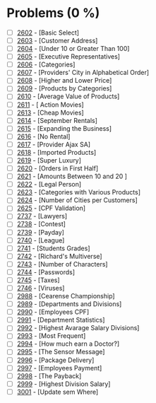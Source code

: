 # Problems (0 %)


- [ ] [2602](https://www.beecrowd.com.br/judge/en/problems/view/2602) - [Basic Select]
- [ ] [2603](https://www.beecrowd.com.br/judge/en/problems/view/2603) - [Customer Address]
- [ ] [2604](https://www.beecrowd.com.br/judge/en/problems/view/2604) - [Under 10 or Greater Than 100]
- [ ] [2605](https://www.beecrowd.com.br/judge/en/problems/view/2605) - [Executive Representatives]
- [ ] [2606](https://www.beecrowd.com.br/judge/en/problems/view/2606) - [Categories]
- [ ] [2607](https://www.beecrowd.com.br/judge/en/problems/view/2607) - [Providers' City in Alphabetical Order]
- [ ] [2608](https://www.beecrowd.com.br/judge/en/problems/view/2608) - [Higher and Lower Price]
- [ ] [2609](https://www.beecrowd.com.br/judge/en/problems/view/2609) - [Products by Categories]
- [ ] [2610](https://www.beecrowd.com.br/judge/en/problems/view/2610) - [Average Value of Products]
- [ ] [2611](https://www.beecrowd.com.br/judge/en/problems/view/2611) - [ Action Movies]
- [ ] [2613](https://www.beecrowd.com.br/judge/en/problems/view/2613) - [Cheap Movies]
- [ ] [2614](https://www.beecrowd.com.br/judge/en/problems/view/2614) - [September Rentals]
- [ ] [2615](https://www.beecrowd.com.br/judge/en/problems/view/2615) - [Expanding the Business]
- [ ] [2616](https://www.beecrowd.com.br/judge/en/problems/view/2616) - [No Rental]
- [ ] [2617](https://www.beecrowd.com.br/judge/en/problems/view/2617) - [Provider Ajax SA]
- [ ] [2618](https://www.beecrowd.com.br/judge/en/problems/view/2618) - [Imported Products]
- [ ] [2619](https://www.beecrowd.com.br/judge/en/problems/view/2619) - [Super Luxury]
- [ ] [2620](https://www.beecrowd.com.br/judge/en/problems/view/2620) - [Orders in First Half]
- [ ] [2621](https://www.beecrowd.com.br/judge/en/problems/view/2621) - [Amounts Between 10 and 20 ]
- [ ] [2622](https://www.beecrowd.com.br/judge/en/problems/view/2622) - [Legal Person]
- [ ] [2623](https://www.beecrowd.com.br/judge/en/problems/view/2623) - [Categories with Various Products]
- [ ] [2624](https://www.beecrowd.com.br/judge/en/problems/view/2624) - [Number of Cities per Customers]
- [ ] [2625](https://www.beecrowd.com.br/judge/en/problems/view/2625) - [CPF Validation]
- [ ] [2737](https://www.beecrowd.com.br/judge/en/problems/view/2737) - [Lawyers]
- [ ] [2738](https://www.beecrowd.com.br/judge/en/problems/view/2738) - [Contest]
- [ ] [2739](https://www.beecrowd.com.br/judge/en/problems/view/2739) - [Payday]
- [ ] [2740](https://www.beecrowd.com.br/judge/en/problems/view/2740) - [League]
- [ ] [2741](https://www.beecrowd.com.br/judge/en/problems/view/2741) - [Students Grades]
- [ ] [2742](https://www.beecrowd.com.br/judge/en/problems/view/2742) - [Richard's Multiverse]
- [ ] [2743](https://www.beecrowd.com.br/judge/en/problems/view/2743) - [Number of Characters]
- [ ] [2744](https://www.beecrowd.com.br/judge/en/problems/view/2744) - [Passwords]
- [ ] [2745](https://www.beecrowd.com.br/judge/en/problems/view/2745) - [Taxes]
- [ ] [2746](https://www.beecrowd.com.br/judge/en/problems/view/2746) - [Viruses]
- [ ] [2988](https://www.beecrowd.com.br/judge/en/problems/view/2988) - [Cearense Championship]
- [ ] [2989](https://www.beecrowd.com.br/judge/en/problems/view/2989) - [Departments and Divisions]
- [ ] [2990](https://www.beecrowd.com.br/judge/en/problems/view/2990) - [Employees CPF]
- [ ] [2991](https://www.beecrowd.com.br/judge/en/problems/view/2991) - [Department Statistics]
- [ ] [2992](https://www.beecrowd.com.br/judge/en/problems/view/2992) - [Highest Avarage Salary Divisions]
- [ ] [2993](https://www.beecrowd.com.br/judge/en/problems/view/2993) - [Most Frequent]
- [ ] [2994](https://www.beecrowd.com.br/judge/en/problems/view/2994) - [How much earn a Doctor?]
- [ ] [2995](https://www.beecrowd.com.br/judge/en/problems/view/2995) - [The Sensor Message]
- [ ] [2996](https://www.beecrowd.com.br/judge/en/problems/view/2996) - [Package Delivery]
- [ ] [2997](https://www.beecrowd.com.br/judge/en/problems/view/2997) - [Employees Payment]
- [ ] [2998](https://www.beecrowd.com.br/judge/en/problems/view/2998) - [The Payback]
- [ ] [2999](https://www.beecrowd.com.br/judge/en/problems/view/2999) - [Highest Division Salary]
- [ ] [3001](https://www.beecrowd.com.br/judge/en/problems/view/3001) - [Update sem Where]